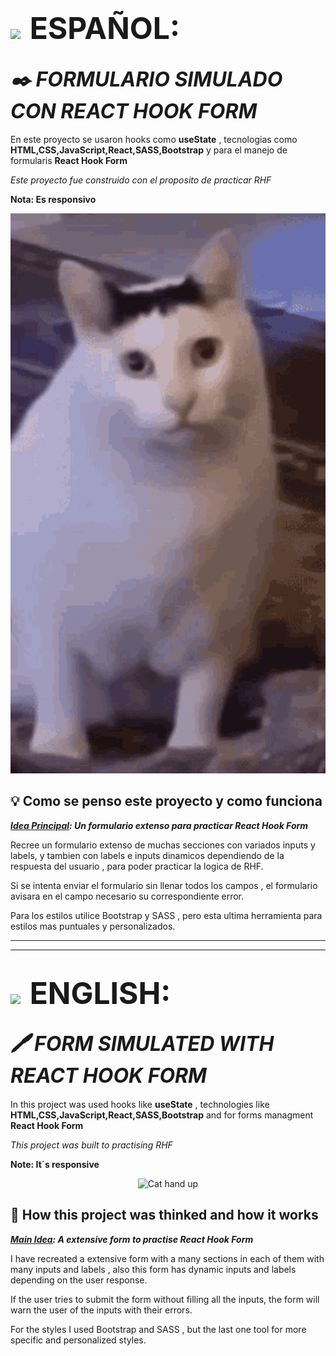 # <img style="padding-right:0.5rem" src='https://img.freepik.com/vector-premium/bandera-argentina-bandera-argentina-ilustracion-vectorial_685751-66.jpg' width="50px" >  <span style="font-size:3rem">ESPAÑOL:</span>
## <i align="center" style="font-size:2rem">✒️ FORMULARIO SIMULADO CON REACT HOOK FORM</i>
En este proyecto se usaron hooks como **useState** , tecnologias como  **HTML,CSS,JavaScript,React,SASS,Bootstrap** y para el manejo de formularis **React Hook Form**

 _Este proyecto fue construido con el proposito de practicar RHF_

**Nota: Es responsivo**
<p align="center">
<img width="600px" heigth="600px" src="./src/assets/cat.gif" alt="Gato sorprendido">
</p>

## 💡 Como se penso este proyecto y como funciona

**_<span style="text-decoration:underline">Idea Principal</span>: Un formulario extenso para practicar React Hook Form_**

Recree un formulario extenso de muchas secciones con variados inputs y labels, y tambien con labels e inputs dinamicos dependiendo de la respuesta del usuario , para poder practicar la logica de RHF.

Si se intenta enviar el formulario sin llenar todos los campos , el formulario avisara en el campo necesario su correspondiente error.

Para los estilos utilice Bootstrap y SASS , pero esta ultima herramienta para estilos mas puntuales y personalizados.

----------------------------------------------------------------------------------
----------------------------------------------------------------------------------

# <img style="padding-right:0.5rem" src="https://img.freepik.com/vector-premium/gran-bretana-bandera-bandera-inglaterra-vector-icono-reino-unido-bandera-gran-bretana-10-eps_800531-104.jpg" width="50px"> <span style="font-size:3rem">ENGLISH:</span>

## <i align="center" style="font-size:2rem">🖊️ FORM SIMULATED WITH REACT HOOK FORM</i>
In this project was used hooks like **useState** , technologies like  **HTML,CSS,JavaScript,React,SASS,Bootstrap** 
and for forms managment **React Hook Form**

 _This project was built to practising RHF_

**Note: It´s responsive**
<p align="center">
<img width="600px" heigth="600px" src="./src/assets/pussy-cat-cute.gif" alt="Cat hand up">
</p>

## 🤔 How this project was thinked and how it works

**_<span style="text-decoration:underline">Main Idea</span>: A extensive  form to practise React Hook Form_**

I have recreated a extensive form with a many sections in each of them with many inputs and labels , also this form has dynamic inputs and labels depending on the user response.

If the user tries to submit the form without filling  all the inputs, the form will warn the user of the inputs with their errors.

For the styles I used Bootstrap and SASS , but the last one tool for more specific and personalized styles.


